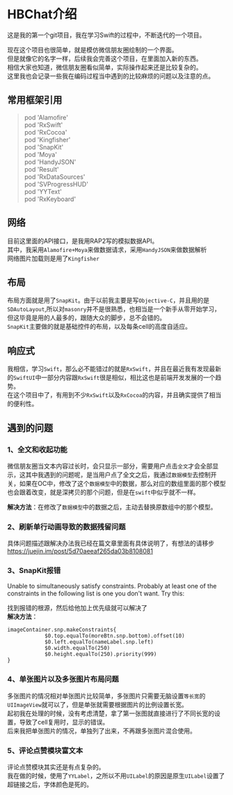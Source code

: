 # HBChat介绍

这是我的第一个git项目，我在学习Swift的过程中，不断迭代的一个项目。

现在这个项目也很简单，就是模仿微信朋友圈绘制的一个界面。                 
但是就像它的名字一样，后续我会完善这个项目，在里面加入新的东西。                 
相信大家也知道，微信朋友圈看似简单，实际操作起来还是比较复杂的。      
这里我也会记录一些我在编码过程当中遇到的比较麻烦的问题以及注意的点。

## 常用框架引用
>   pod 'Alamofire'     
  pod 'RxSwift'     
  pod 'RxCocoa'     
  pod 'Kingfisher'      
  pod 'SnapKit'     
  pod 'Moya'        
  pod 'HandyJSON'       
  pod 'Result'      
  pod 'RxDataSources'       
  pod 'SVProgressHUD'       
  pod 'YYText'      
  pod 'RxKeyboard'      

## 网络
目前这里面的API接口，是我用RAP2写的模拟数据API。        
其中，我采用`Alamofire+Moya`来做数据请求，采用`HandyJSON`来做数据解析       
网络图片加载则是用了`Kingfisher`
## 布局
布局方面就是用了`SnapKit`。由于以前我主要是写`Objective-C`，并且用的是`SDAutoLayout`,所以对`masonry`并不是很熟悉，也相当是一个新手从零开始学习，但这毕竟是用的人最多的，跟随大众的脚步，总不会错的。    
`SnapKit`主要做的就是基础控件的布局，以及每条cell的高度自适应。

## 响应式
我相信，学习`Swift`，那么必不能错过的就是`RxSwift`，并且在最近我有发现最新的`SwiftUI`中一部分内容跟`RxSwift`很是相似，相比这也是前端开发发展的一个趋势。   
在这个项目中了，有用到不少`RxSwift`以及`RxCocoa`的内容，并且确实提供了相当的便利性。

## 遇到的问题
### 1、全文和收起功能
微信朋友圈当文本内容过长时，会只显示一部分，需要用户点击`全文`才会全部显示，这其中我遇到的问题呢，是当用户点了全文之后，我通过`数据模型`去控制开关，如果在OC中，修改了这个`数据模型`中的数据，那么对应的数组里面的那个模型也会跟着改变，就是深拷贝的那个问题，但是在`swift`中似乎就不一样。      

**解决方法**：在修改了`数据模型`中的数据之后，主动去替换原数组中的那个模型。

### 2、刷新单行动画导致的数据残留问题
具体问题描述跟解决办法我已经在篇文章里面有具体说明了，有想法的请移步
https://juejin.im/post/5d70aeeaf265da03b8108081

### 3、SnapKit报错
Unable to simultaneously satisfy constraints. Probably at least one of the constraints in the following list is one you don't want. Try this:

找到报错的根源，然后给他加上优先级就可以解决了      
**解决方法**：
```
imageContainer.snp.makeConstraints{
            $0.top.equalTo(moreBtn.snp.bottom).offset(10)
            $0.left.equalTo(nameLabel.snp.left)
            $0.width.equalTo(250)
            $0.height.equalTo(250).priority(999)
}
```

### 4、单张图片以及多张图片布局问题
多张图片的情况相对单张图片比较简单，多张图片只需要无脑设置`等长宽`的`UIImageView`就可以了，但是单张就需要根据图片的比例设置长宽。  
起初我在处理的时候，没有考虑清楚，拿了第一张图就直接进行了不同长宽的设置，导致了cell复用时，显示的错误。        
后来我把单张图片的情况，单独列了出来，不再跟多张图片混合使用。

### 5、评论点赞模块富文本
评论点赞模块其实还是有点复杂的。        
我在做的时候，使用了`YYLabel`，之所以不用`UILabel`的原因是原生`UILabel`设置了超链接之后，字体颜色是死的。
